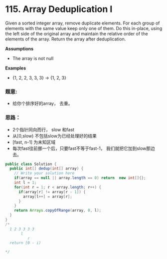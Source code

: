 # 115. Array Deduplication I



Given a sorted integer array, remove duplicate elements. For each group of elements with the same value keep only one of them. Do this in-place, using the left side of the original array and maintain the relative order of the elements of the array. Return the array after deduplication.

**Assumptions**

* The array is not null

**Examples**

* {1, 2, 2, 3, 3, 3} → {1, 2, 3}

### 题意:

* 给你个排序好的array， 去重。

### 思路：

* 2个指针同向而行， slow 和fast
* 从\[0,slow\) 不包括slow为已经处理好的结果
* \[fast, n-1\] 为未知区域
* 每次fast往前挪一个后，只要fast不等于fast-1， 我们就把它加到slow那边去。

```java
public class Solution {
  public int[] dedup(int[] array) {
    // Write your solution here
    if(array == null || array.length == 0) return  new int[]{};
    int l = 1;
    for(int r = 1; r < array.length; r++) {
      if(array[r] != array[r - 1]) {
        array[l++] = array[r];
      }
    }
    return Arrays.copyOfRange(array, 0, l);
  }
}
/*
  1 2 3 3 3 3 
       l
          r
  return [0 - i)

*/
```

